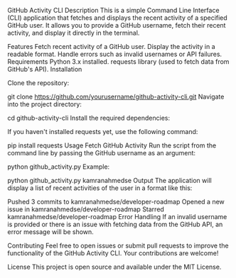 GitHub Activity CLI
Description
This is a simple Command Line Interface (CLI) application that fetches and displays the recent activity of a specified GitHub user. It allows you to provide a GitHub username, fetch their recent activity, and display it directly in the terminal.

Features
Fetch recent activity of a GitHub user.
Display the activity in a readable format.
Handle errors such as invalid usernames or API failures.
Requirements
Python 3.x installed.
requests library (used to fetch data from GitHub's API).
Installation

Clone the repository:

git clone https://github.com/yourusername/github-activity-cli.git
Navigate into the project directory:

cd github-activity-cli
Install the required dependencies:

If you haven't installed requests yet, use the following command:

pip install requests
Usage
Fetch GitHub Activity
Run the script from the command line by passing the GitHub username as an argument:

python github_activity.py <username>
Example:

python github_activity.py kamranahmedse
Output
The application will display a list of recent activities of the user in a format like this:

Pushed 3 commits to kamranahmedse/developer-roadmap
Opened a new issue in kamranahmedse/developer-roadmap
Starred kamranahmedse/developer-roadmap
Error Handling
If an invalid username is provided or there is an issue with fetching data from the GitHub API, an error message will be shown.

Contributing
Feel free to open issues or submit pull requests to improve the functionality of the GitHub Activity CLI. Your contributions are welcome!

License
This project is open source and available under the MIT License.